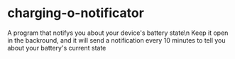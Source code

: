 # charging-o-notificator
A program that notifys you about your device's battery state\n
Keep it open in the backround, and it will send a notification every 10 minutes to tell you about your battery's current state
